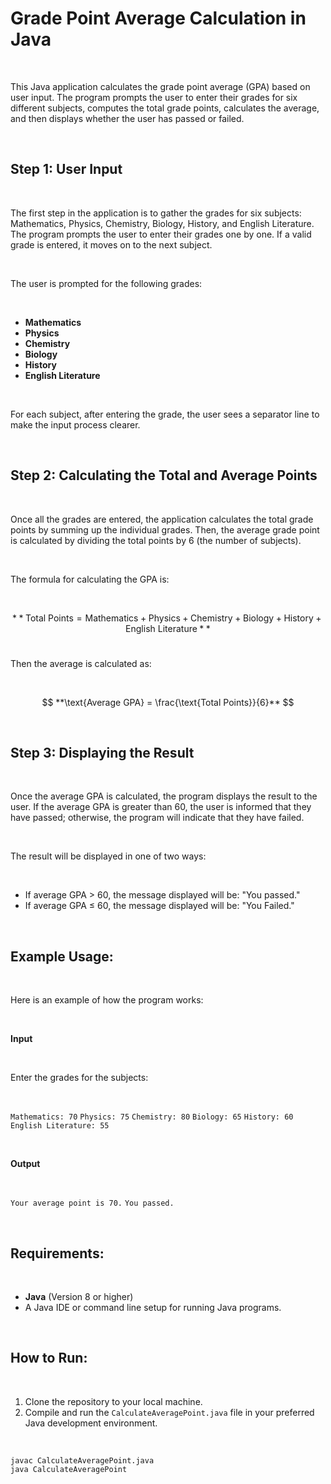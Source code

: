 # Grade Point Average Calculation in Java

<br>

This Java application calculates the grade point average (GPA) based on user input. The program prompts the user to enter their grades for six different subjects, computes the total grade points, calculates the average, and then displays whether the user has passed or failed.

<br>

## Step 1: User Input

<br>

The first step in the application is to gather the grades for six subjects: Mathematics, Physics, Chemistry, Biology, History, and English Literature. The program prompts the user to enter their grades one by one. If a valid grade is entered, it moves on to the next subject.

<br>

The user is prompted for the following grades:

<br>

- **Mathematics**
- **Physics**
- **Chemistry**
- **Biology**
- **History**
- **English Literature**

<br>

For each subject, after entering the grade, the user sees a separator line to make the input process clearer.

<br>

## Step 2: Calculating the Total and Average Points

<br>

Once all the grades are entered, the application calculates the total grade points by summing up the individual grades. Then, the average grade point is calculated by dividing the total points by 6 (the number of subjects).

<br>

The formula for calculating the GPA is:

<br>

$$
**\text{Total Points} = \text{Mathematics} + \text{Physics} + \text{Chemistry} + \text{Biology} + \text{History} + \text{English Literature}**
$$<br>

Then the average is calculated as:

<br>

$$
**\text{Average GPA} = \frac{\text{Total Points}}{6}**
$$

<br>

## Step 3: Displaying the Result

<br>

Once the average GPA is calculated, the program displays the result to the user. If the average GPA is greater than 60, the user is informed that they have passed; otherwise, the program will indicate that they have failed.

<br>

The result will be displayed in one of two ways:

<br>

- If average GPA > 60, the message displayed will be: "You passed."
- If average GPA ≤ 60, the message displayed will be: "You Failed."

<br>

## Example Usage:

<br>

Here is an example of how the program works:

<br>

**Input**

<br>

Enter the grades for the subjects:

<br>

`Mathematics: 70`
`Physics: 75`
`Chemistry: 80`
`Biology: 65`
`History: 60`
`English Literature: 55`

<br>

**Output**

<br>

`Your average point is 70.`
`You passed.`
    
<br>

## Requirements:

<br>

- **Java** (Version 8 or higher)
- A Java IDE or command line setup for running Java programs.

<br>


## How to Run:

<br>

1. Clone the repository to your local machine.
2. Compile and run the `CalculateAveragePoint.java` file in your preferred Java development environment.

<br>

```
javac CalculateAveragePoint.java
java CalculateAveragePoint
